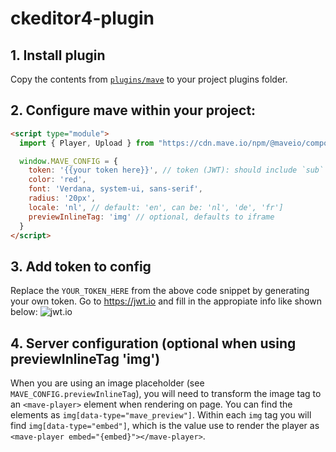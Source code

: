 # ckeditor4-plugin

## 1. Install plugin
Copy the contents from [`plugins/mave`](https://github.com/maveio/ckeditor4-plugin/tree/main/js/plugins/mave) to your project plugins folder.

## 2. Configure mave within your project:

```html
<script type="module">
  import { Player, Upload } from "https://cdn.mave.io/npm/@maveio/components/+esm";

  window.MAVE_CONFIG = {
    token: '{{your token here}}', // token (JWT): should include `sub` (space), `collection` and `exp`,
    color: 'red',
    font: 'Verdana, system-ui, sans-serif',
    radius: '20px',
    locale: 'nl', // default: 'en', can be: 'nl', 'de', 'fr']
    previewInlineTag: 'img' // optional, defaults to iframe
  }
</script>
```

## 3. Add token to config
Replace the `YOUR_TOKEN_HERE` from the above code snippet by generating your own token. Go to https://jwt.io and fill in the appropiate info like shown below:
![jwt.io](https://user-images.githubusercontent.com/238946/231775312-c5ac6cc4-f176-418e-be81-0ba4f0a49b94.png)


## 4. Server configuration (optional when using previewInlineTag 'img')
When you are using an image placeholder (see `MAVE_CONFIG.previewInlineTag`), you will need to transform the image tag to an `<mave-player>` element when rendering on page. You can find the elements as `img[data-type="mave_preview"]`. Within each `img` tag you will find `img[data-type="embed"]`, which is the value use to render the player as `<mave-player embed="{embed}"></mave-player>`.
